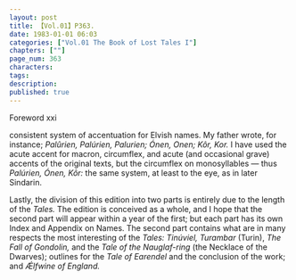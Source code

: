 ```yaml
---
layout: post
title: 【Vol.01】P363.
date: 1983-01-01 06:03
categories: ["Vol.01 The Book of Lost Tales I"]
chapters: [""]
page_num: 363
characters: 
tags: 
description: 
published: true
---
```


<p style="text-indent: 0;">
Foreword xxi
</p>

consistent system of accentuation for Elvish names. My father wrote, for instance; <I>Palûrien, Palúrien, Palurien; Ónen, Onen; Kôr, Kor.</I> I have used the acute accent for macron, circumflex, and acute (and occasional grave) accents of the original texts, but the circumflex on monosyllables — thus <I>Palúrien, Ónen, Kôr:</I> the same system, at least to the eye, as in later Sindarin.

Lastly, the division of this edition into two parts is entirely due to the length of the <I>Tales.</I> The edition is conceived as a whole, and I hope that the second part will appear within a year of the first; but each part has its own Index and Appendix on Names. The second part contains what are in many respects the most interesting of the <I>Tales: Tinúviel, Turambar</I> (Turin), <I>The Fall of Gondolin,</I> and the <I>Tale of the Nauglaf-ring</I> (the Necklace of the Dwarves); outlines for the <I>Tale of Earendel</I> and the conclusion of the work; and <I>Ǽlfwine of England.</I>

